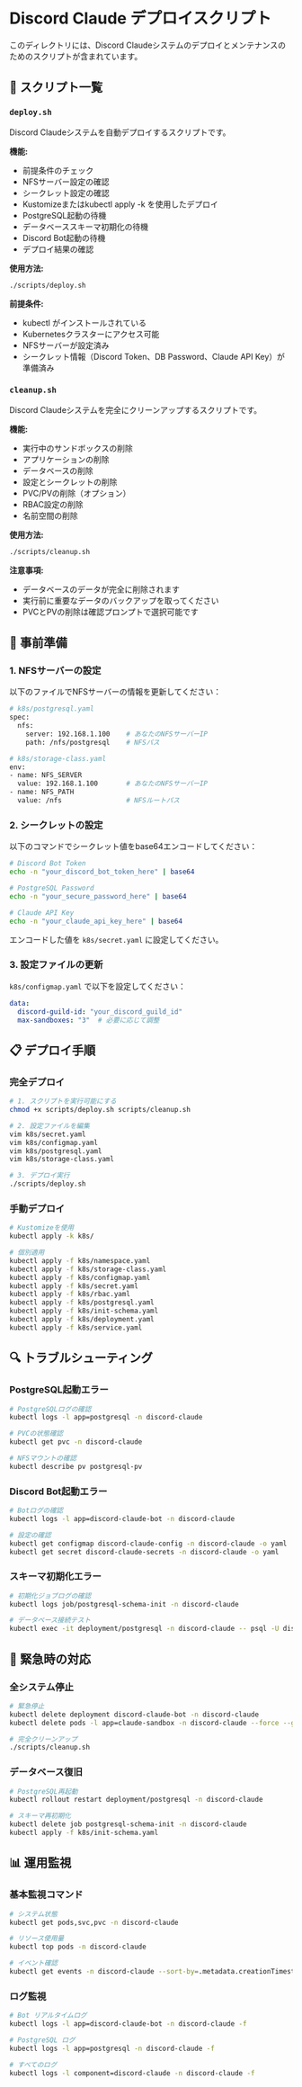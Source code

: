 # Discord Claude デプロイスクリプト

このディレクトリには、Discord Claudeシステムのデプロイとメンテナンスのためのスクリプトが含まれています。

## 📁 スクリプト一覧

### `deploy.sh`
Discord Claudeシステムを自動デプロイするスクリプトです。

**機能:**
- 前提条件のチェック
- NFSサーバー設定の確認
- シークレット設定の確認
- Kustomizeまたはkubectl apply -k を使用したデプロイ
- PostgreSQL起動の待機
- データベーススキーマ初期化の待機
- Discord Bot起動の待機
- デプロイ結果の確認

**使用方法:**
```bash
./scripts/deploy.sh
```

**前提条件:**
- kubectl がインストールされている
- Kubernetesクラスターにアクセス可能
- NFSサーバーが設定済み
- シークレット情報（Discord Token、DB Password、Claude API Key）が準備済み

### `cleanup.sh`
Discord Claudeシステムを完全にクリーンアップするスクリプトです。

**機能:**
- 実行中のサンドボックスの削除
- アプリケーションの削除
- データベースの削除
- 設定とシークレットの削除
- PVC/PVの削除（オプション）
- RBAC設定の削除
- 名前空間の削除

**使用方法:**
```bash
./scripts/cleanup.sh
```

**注意事項:**
- データベースのデータが完全に削除されます
- 実行前に重要なデータのバックアップを取ってください
- PVCとPVの削除は確認プロンプトで選択可能です

## 🔧 事前準備

### 1. NFSサーバーの設定
以下のファイルでNFSサーバーの情報を更新してください：

```bash
# k8s/postgresql.yaml
spec:
  nfs:
    server: 192.168.1.100    # あなたのNFSサーバーIP
    path: /nfs/postgresql    # NFSパス

# k8s/storage-class.yaml
env:
- name: NFS_SERVER
  value: 192.168.1.100       # あなたのNFSサーバーIP
- name: NFS_PATH
  value: /nfs                # NFSルートパス
```

### 2. シークレットの設定
以下のコマンドでシークレット値をbase64エンコードしてください：

```bash
# Discord Bot Token
echo -n "your_discord_bot_token_here" | base64

# PostgreSQL Password
echo -n "your_secure_password_here" | base64

# Claude API Key
echo -n "your_claude_api_key_here" | base64
```

エンコードした値を `k8s/secret.yaml` に設定してください。

### 3. 設定ファイルの更新
`k8s/configmap.yaml` で以下を設定してください：

```yaml
data:
  discord-guild-id: "your_discord_guild_id"
  max-sandboxes: "3"  # 必要に応じて調整
```

## 📋 デプロイ手順

### 完全デプロイ
```bash
# 1. スクリプトを実行可能にする
chmod +x scripts/deploy.sh scripts/cleanup.sh

# 2. 設定ファイルを編集
vim k8s/secret.yaml
vim k8s/configmap.yaml
vim k8s/postgresql.yaml
vim k8s/storage-class.yaml

# 3. デプロイ実行
./scripts/deploy.sh
```

### 手動デプロイ
```bash
# Kustomizeを使用
kubectl apply -k k8s/

# 個別適用
kubectl apply -f k8s/namespace.yaml
kubectl apply -f k8s/storage-class.yaml
kubectl apply -f k8s/configmap.yaml
kubectl apply -f k8s/secret.yaml
kubectl apply -f k8s/rbac.yaml
kubectl apply -f k8s/postgresql.yaml
kubectl apply -f k8s/init-schema.yaml
kubectl apply -f k8s/deployment.yaml
kubectl apply -f k8s/service.yaml
```

## 🔍 トラブルシューティング

### PostgreSQL起動エラー
```bash
# PostgreSQLログの確認
kubectl logs -l app=postgresql -n discord-claude

# PVCの状態確認
kubectl get pvc -n discord-claude

# NFSマウントの確認
kubectl describe pv postgresql-pv
```

### Discord Bot起動エラー
```bash
# Botログの確認
kubectl logs -l app=discord-claude-bot -n discord-claude

# 設定の確認
kubectl get configmap discord-claude-config -n discord-claude -o yaml
kubectl get secret discord-claude-secrets -n discord-claude -o yaml
```

### スキーマ初期化エラー
```bash
# 初期化ジョブログの確認
kubectl logs job/postgresql-schema-init -n discord-claude

# データベース接続テスト
kubectl exec -it deployment/postgresql -n discord-claude -- psql -U discord_claude -d discord_claude -c "SELECT version();"
```

## 🚨 緊急時の対応

### 全システム停止
```bash
# 緊急停止
kubectl delete deployment discord-claude-bot -n discord-claude
kubectl delete pods -l app=claude-sandbox -n discord-claude --force --grace-period=0

# 完全クリーンアップ
./scripts/cleanup.sh
```

### データベース復旧
```bash
# PostgreSQL再起動
kubectl rollout restart deployment/postgresql -n discord-claude

# スキーマ再初期化
kubectl delete job postgresql-schema-init -n discord-claude
kubectl apply -f k8s/init-schema.yaml
```

## 📊 運用監視

### 基本監視コマンド
```bash
# システム状態
kubectl get pods,svc,pvc -n discord-claude

# リソース使用量
kubectl top pods -n discord-claude

# イベント確認
kubectl get events -n discord-claude --sort-by=.metadata.creationTimestamp
```

### ログ監視
```bash
# Bot リアルタイムログ
kubectl logs -l app=discord-claude-bot -n discord-claude -f

# PostgreSQL ログ
kubectl logs -l app=postgresql -n discord-claude -f

# すべてのログ
kubectl logs -l component=discord-claude -n discord-claude -f
```